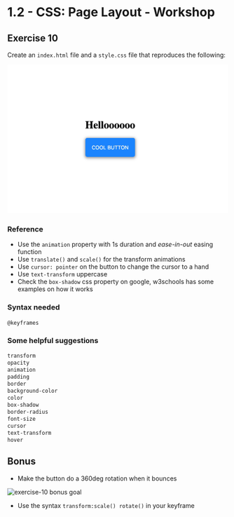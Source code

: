 # 1.2 - CSS: Page Layout - Workshop

## Exercise 10

Create an `index.html` file and a `style.css` file that reproduces the following:

![exercise-10 goal](../.././lecture/assets/ex-10-goal.gif)

### Reference

- Use the `animation` property with 1s duration and _ease-in-out_ easing function
- Use `translate()` and `scale()` for the transform animations
- Use `cursor: pointer` on the button to change the cursor to a hand
- Use `text-transform` uppercase
- Check the `box-shadow` css property on google, w3schools has some examples on how it works

### Syntax needed

```
@keyframes
```

### Some helpful suggestions

```
transform
opacity
animation
padding
border
background-color
color
box-shadow
border-radius
font-size
cursor
text-transform
hover
```

## Bonus

- Make the button do a 360deg rotation when it bounces

![exercise-10 bonus goal](../../__lecture/assets/ex-10-goal-bonus.gif)

- Use the syntax `transform:scale() rotate()` in your keyframe
